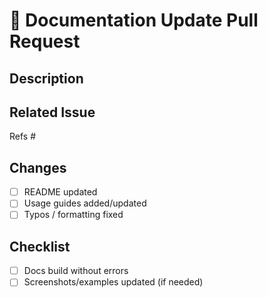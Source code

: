 # 📖 Documentation Update Pull Request

## Description
<!-- What docs are you updating or adding? -->

## Related Issue
Refs #

## Changes
- [ ] README updated
- [ ] Usage guides added/updated
- [ ] Typos / formatting fixed

## Checklist
- [ ] Docs build without errors
- [ ] Screenshots/examples updated (if needed)
